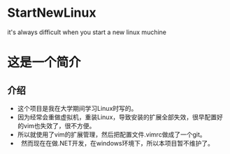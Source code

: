 # StartNewLinux
it's always difficult when you start a new linux muchine
# 这是一个简介
## 介绍
-   这个项目是我在大学期间学习Linux时写的。
-   因为经常会重做虚拟机，重装Linux，导致安装的扩展全部失效，很早配置好的vim也失效了，很不方便。
-   所以就使用了vim的扩展管理，然后把配置文件.vimrc做成了一个git。
-   然而现在在做.NET开发，在windows环境下，所以本项目暂不维护了。
